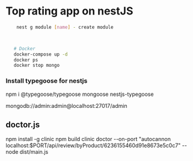 # Top rating app on nestJS

```bash
	nest g module [name] - create module



   # Docker
   docker-compose up -d
   docker ps
   docker stop mongo
```

### Install typegoose for nestjs

npm i @typegoose/typegoose mongoose nestjs-typegoose

mongodb://admin:admin@localhost:27017/admin

## doctor.js

npm install -g clinic
npm build
clinic doctor --on-port "autocannon localhost:$PORT/api/review/byProduct/6236155460d91e8673e5c0c7" -- node dist/main.js
